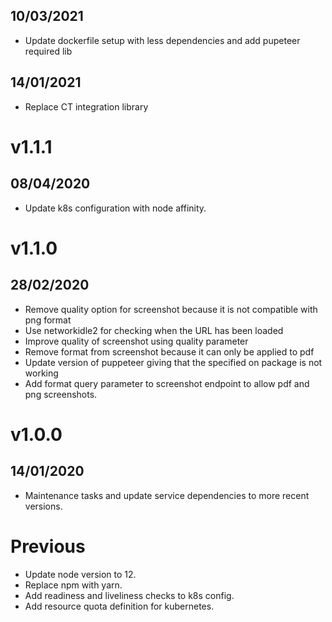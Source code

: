 ## 10/03/2021

- Update dockerfile setup with less dependencies and add pupeteer required lib

## 14/01/2021

- Replace CT integration library

# v1.1.1

## 08/04/2020

- Update k8s configuration with node affinity.

# v1.1.0

## 28/02/2020

- Remove quality option for screenshot because it is not compatible with png format
- Use networkidle2 for checking when the URL has been loaded
- Improve quality of screenshot using quality parameter
- Remove format from screenshot because it can only be applied to pdf
- Update version of puppeteer giving that the specified on package is not working
- Add format query parameter to screenshot endpoint to allow pdf and png screenshots.

# v1.0.0

## 14/01/2020

- Maintenance tasks and update service dependencies to more recent versions.

# Previous

- Update node version to 12.
- Replace npm with yarn.
- Add readiness and liveliness checks to k8s config.
- Add resource quota definition for kubernetes.

